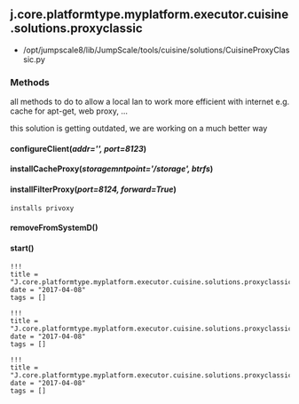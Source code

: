 <!-- toc -->
## j.core.platformtype.myplatform.executor.cuisine.solutions.proxyclassic

- /opt/jumpscale8/lib/JumpScale/tools/cuisine/solutions/CuisineProxyClassic.py

### Methods

all methods to do to allow a local lan to work more efficient with internet e.g. cache for apt-get, web proxy, ...

this solution is getting outdated, we are working on a much better way

#### configureClient(*addr='', port=8123*) 

#### installCacheProxy(*storagemntpoint='/storage', btrfs*) 

#### installFilterProxy(*port=8124, forward=True*) 

```
installs privoxy

```

#### removeFromSystemD() 

#### start() 


```
!!!
title = "J.core.platformtype.myplatform.executor.cuisine.solutions.proxyclassic"
date = "2017-04-08"
tags = []
```

```
!!!
title = "J.core.platformtype.myplatform.executor.cuisine.solutions.proxyclassic"
date = "2017-04-08"
tags = []
```

```
!!!
title = "J.core.platformtype.myplatform.executor.cuisine.solutions.proxyclassic"
date = "2017-04-08"
tags = []
```
